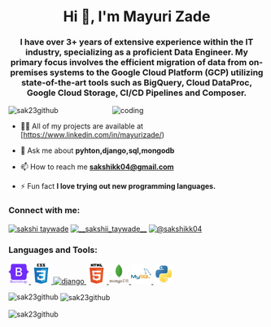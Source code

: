 <h1 align="center">Hi 👋, I'm Mayuri Zade</h1>
<h3 align="center">I have over 3+ years of extensive experience within the IT industry, specializing as a proficient Data Engineer. My primary focus involves the efficient migration of data from on-premises systems to the Google Cloud Platform (GCP) utilizing state-of-the-art tools such as BigQuery, Cloud DataProc, Google Cloud Storage, CI/CD Pipelines and Composer. </h3>
<img align="right" alt="coding" width="300" src="https://media.tenor.com/S59bPkT0pqcAAAAC/programming.gif"</img>
<p align="left"> <img src="https://komarev.com/ghpvc/?username=sak23github&label=Profile%20views&color=0e75b6&style=flat" alt="sak23github" /> </p>

- 👨‍💻 All of my projects are available at [https://www.linkedin.com/in/mayurizade/)

- 💬 Ask me about **pyhton,django,sql,mongodb**

- 📫 How to reach me **sakshikk04@gmail.com**

- ⚡ Fun fact **I love trying out new programming languages.**

<h3 align="left">Connect with me:</h3>
<p align="left">
<a href="https://github.com/sak23github/sak23github" target="blank"><img align="center" src="https://raw.githubusercontent.com/rahuldkjain/github-profile-readme-generator/master/src/images/icons/Social/linked-in-alt.svg" alt="sakshi taywade" height="30" width="40" /></a>
<a href="https://instagram.com/__sakshii_taywade__" target="blank"><img align="center" src="https://raw.githubusercontent.com/rahuldkjain/github-profile-readme-generator/master/src/images/icons/Social/instagram.svg" alt="__sakshii_taywade__" height="30" width="40" /></a>
<a href="https://www.hackerrank.com/@sakshikk04" target="blank"><img align="center" src="https://raw.githubusercontent.com/rahuldkjain/github-profile-readme-generator/master/src/images/icons/Social/hackerrank.svg" alt="@sakshikk04" height="30" width="40" /></a>
</p>

<h3 align="left">Languages and Tools:</h3>
<p align="left"> <a href="https://getbootstrap.com" target="_blank" rel="noreferrer"> <img src="https://raw.githubusercontent.com/devicons/devicon/master/icons/bootstrap/bootstrap-plain-wordmark.svg" alt="bootstrap" width="40" height="40"/> </a> <a href="https://www.w3schools.com/css/" target="_blank" rel="noreferrer"> <img src="https://raw.githubusercontent.com/devicons/devicon/master/icons/css3/css3-original-wordmark.svg" alt="css3" width="40" height="40"/> </a> <a href="https://www.djangoproject.com/" target="_blank" rel="noreferrer"> <img src="https://cdn.worldvectorlogo.com/logos/django.svg" alt="django" width="40" height="40"/> </a> <a href="https://www.w3.org/html/" target="_blank" rel="noreferrer"> <img src="https://raw.githubusercontent.com/devicons/devicon/master/icons/html5/html5-original-wordmark.svg" alt="html5" width="40" height="40"/> </a> <a href="https://www.mongodb.com/" target="_blank" rel="noreferrer"> <img src="https://raw.githubusercontent.com/devicons/devicon/master/icons/mongodb/mongodb-original-wordmark.svg" alt="mongodb" width="40" height="40"/> </a> <a href="https://www.mysql.com/" target="_blank" rel="noreferrer"> <img src="https://raw.githubusercontent.com/devicons/devicon/master/icons/mysql/mysql-original-wordmark.svg" alt="mysql" width="40" height="40"/> </a> <a href="https://www.python.org" target="_blank" rel="noreferrer"> <img src="https://raw.githubusercontent.com/devicons/devicon/master/icons/python/python-original.svg" alt="python" width="40" height="40"/> </a> </p>

<p><img align="left" src="https://github-readme-stats.vercel.app/api/top-langs?username=sak23github&show_icons=true&locale=en&layout=compact" alt="sak23github" /></p>

<p>&nbsp;<img align="center" src="https://github-readme-stats.vercel.app/api?username=sak23github&show_icons=true&locale=en" alt="sak23github" /></p>

<p><img align="center" src="https://github-readme-streak-stats.herokuapp.com/?user=sak23github&" alt="sak23github" /></p>
